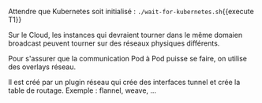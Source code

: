 Attendre que Kubernetes soit initialisé : `./wait-for-kubernetes.sh`{{execute T1}}

Sur le Cloud, les instances qui devraient tourner dans le même domaien broadcast peuvent tourner sur des réseaux physiques différents.

Pour s'assurer que la communication Pod à Pod puisse se faire, on utilise des overlays réseau.

Il est créé par un plugin réseau qui crée des interfaces tunnel et crée la table de routage. Exemple : flannel, weave, ...
